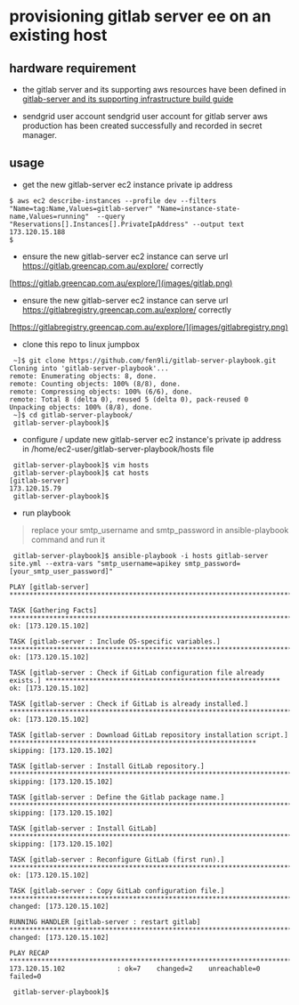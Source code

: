 # provisioning gitlab server ee on an existing host

## hardware requirement

* the gitlab server and its supporting aws resources have been defined in [gitlab-server and its supporting infrastructure build guide](https://scode.greencap.com.au/devops/gitlab-server)

* sendgrid user account 
sendgrid user account for gitlab server aws production has been created successfully and recorded in secret manager.

## usage 

* get the new gitlab-server ec2 instance private ip address

```
$ aws ec2 describe-instances --profile dev --filters "Name=tag:Name,Values=gitlab-server" "Name=instance-state-name,Values=running"  --query "Reservations[].Instances[].PrivateIpAddress" --output text
173.120.15.188
$
```

* ensure the new gitlab-server ec2 instance can serve url https://gitlab.greencap.com.au/explore/ correctly

[https://gitlab.greencap.com.au/explore/](images/gitlab.png)

* ensure the new gitlab-server ec2 instance can serve url https://gitlabregistry.greencap.com.au/explore/ correctly

[https://gitlabregistry.greencap.com.au/explore/](images/gitlabregistry.png)

* clone this repo to linux jumpbox

```
 ~]$ git clone https://github.com/fen9li/gitlab-server-playbook.git
Cloning into 'gitlab-server-playbook'...
remote: Enumerating objects: 8, done.
remote: Counting objects: 100% (8/8), done.
remote: Compressing objects: 100% (6/6), done.
remote: Total 8 (delta 0), reused 5 (delta 0), pack-reused 0
Unpacking objects: 100% (8/8), done.
 ~]$ cd gitlab-server-playbook/
 gitlab-server-playbook]$
```

* configure / update new gitlab-server ec2 instance's private ip address in /home/ec2-user/gitlab-server-playbook/hosts file

```
 gitlab-server-playbook]$ vim hosts
 gitlab-server-playbook]$ cat hosts
[gitlab-server]
173.120.15.79
 gitlab-server-playbook]$ 
```

* run playbook

> replace your smtp_username and smtp_password in ansible-playbook command and run it

```
 gitlab-server-playbook]$ ansible-playbook -i hosts gitlab-server site.yml --extra-vars "smtp_username=apikey smtp_password=[your_smtp_user_password]" 

PLAY [gitlab-server] ****************************************************************************************************************

TASK [Gathering Facts] **************************************************************************************************************
ok: [173.120.15.102]

TASK [gitlab-server : Include OS-specific variables.] *******************************************************************************
ok: [173.120.15.102]

TASK [gitlab-server : Check if GitLab configuration file already exists.] ***********************************************************
ok: [173.120.15.102]

TASK [gitlab-server : Check if GitLab is already installed.] ************************************************************************
ok: [173.120.15.102]

TASK [gitlab-server : Download GitLab repository installation script.] **************************************************************
skipping: [173.120.15.102]

TASK [gitlab-server : Install GitLab repository.] ***********************************************************************************
skipping: [173.120.15.102]

TASK [gitlab-server : Define the Gitlab package name.] ******************************************************************************
skipping: [173.120.15.102]

TASK [gitlab-server : Install GitLab] ***********************************************************************************************
skipping: [173.120.15.102]

TASK [gitlab-server : Reconfigure GitLab (first run).] ******************************************************************************
ok: [173.120.15.102]

TASK [gitlab-server : Copy GitLab configuration file.] ******************************************************************************
changed: [173.120.15.102]

RUNNING HANDLER [gitlab-server : restart gitlab] ************************************************************************************
changed: [173.120.15.102]

PLAY RECAP **************************************************************************************************************************
173.120.15.102             : ok=7    changed=2    unreachable=0    failed=0

 gitlab-server-playbook]$
```